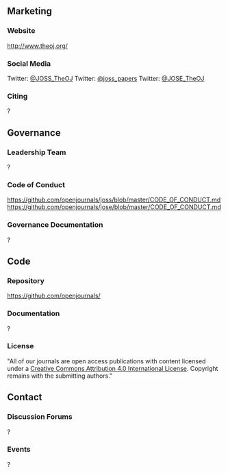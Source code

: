 ## Marketing

### Website
http://www.theoj.org/

### Social Media
Twitter: [@JOSS_TheOJ](https://twitter.com/JOSS_TheOJ)
Twitter: [@joss_papers](https://twitter.com/joss_papers)
Twitter: [@JOSE_TheOJ](https://twitter.com/JOSE_TheOJ)

### Citing
?

## Governance

### Leadership Team
?

### Code of Conduct
https://github.com/openjournals/joss/blob/master/CODE_OF_CONDUCT.md
https://github.com/openjournals/jose/blob/master/CODE_OF_CONDUCT.md

### Governance Documentation
?

## Code

### Repository
https://github.com/openjournals/

### Documentation
?

### License
"All of our journals are open access publications with content licensed under a [Creative Commons Attribution 4.0 International License](http://creativecommons.org/licenses/by/4.0/). Copyright remains with the submitting authors."

## Contact

### Discussion Forums
?

### Events
?
